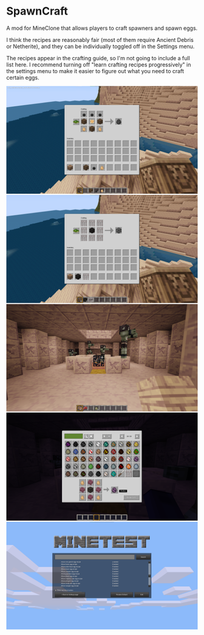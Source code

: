 # SpawnCraft
A mod for MineClone that allows players to craft spawners and spawn eggs.

I think the recipes are reasonably fair (most of them require Ancient Debris or Netherite), and they can be individually toggled off in the Settings menu.

The recipes appear in the crafting guide, so I'm not going to include a full list here. I recommend turning off "learn crafting recipes progressively" in the settings menu to make it easier to figure out what you need to craft certain eggs.

![Wither recipe](images/wither.png)
![Spawner recipe](images/spawner.png)
![Spawner in world](images/demo.png)
![Craft guide](images/craft_guide.png)
![Settings](images/settings.png)